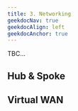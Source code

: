 ```yaml
---
title: 3. Networking
geekdocNav: true
geekdocAlign: left
geekdocAnchor: true
---
```


TBC...
## Hub & Spoke

## Virtual WAN
